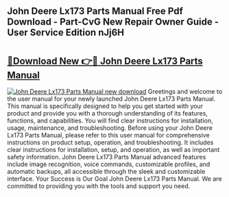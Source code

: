 ## John Deere Lx173 Parts Manual Free Pdf Download - Part-CvG New Repair Owner Guide - User Service Edition nJj6H

# <h2><a href="http://bc91783.oget.top/?id=John+Deere+Lx173+Parts+Manual">🔗Download New 👉🔴 John Deere Lx173 Parts Manual</a></h2>

[![John Deere Lx173 Parts Manual new download](https://i.imgur.com/5g1atiW.png)](http://bc91783.oget.top/?id=John+Deere+Lx173+Parts+Manual)
Greetings and welcome to the user manual for your newly launched John Deere Lx173 Parts Manual. This manual is specifically designed to help you get started with your product and provide you with a thorough understanding of its features, functions, and capabilities. You will find clear instructions for installation, usage, maintenance, and troubleshooting. Before using your John Deere Lx173 Parts Manual, please refer to this user manual for comprehensive instructions on product setup, operation, and troubleshooting. It includes clear instructions for installation, setup, and operation, as well as important safety information. John Deere Lx173 Parts Manual advanced features include image recognition, voice commands, customizable profiles, and automatic backups, all accessible through the sleek and customizable interface. Your Success is Our Goal John Deere Lx173 Parts Manual. We are committed to providing you with the tools and support you need.

